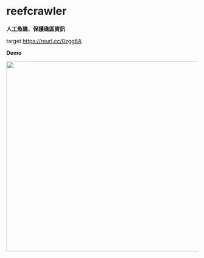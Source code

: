 # reefcrawler

**人工魚礁、保護礁區資訊**

target https://reurl.cc/0zgg6A

**Demo**

<img src="https://i.imgur.com/RQh3r8z.png" width="700" height="500">
